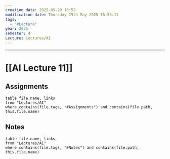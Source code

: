 ```yaml
---
creation date: 2025-05-29 16:52
modification date: Thursday 29th May 2025 16:53:11
tags:
  - "#Lecture"
year: 2025
semester: 4
Lecture: Lectures/AI
---
```

---
# [[AI Lecture 11]]


## Assignments

 ```dataview
table file.name, links
from "Lectures/AI"
where contains(file.tags, "#Assignments") and contains(file.path, this.file.name)
```



## Notes


 ```dataview
table file.name, links
from "Lectures/AI"
where contains(file.tags, "#Notes") and contains(file.path, this.file.name)
```



